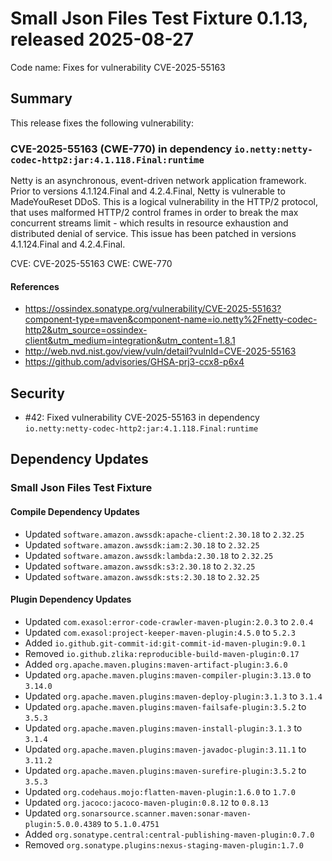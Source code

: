 # Small Json Files Test Fixture 0.1.13, released 2025-08-27

Code name: Fixes for vulnerability CVE-2025-55163

## Summary

This release fixes the following vulnerability:

### CVE-2025-55163 (CWE-770) in dependency `io.netty:netty-codec-http2:jar:4.1.118.Final:runtime`

Netty is an asynchronous, event-driven network application framework. Prior to versions 4.1.124.Final and 4.2.4.Final, Netty is vulnerable to MadeYouReset DDoS. This is a logical vulnerability in the HTTP/2 protocol, that uses malformed HTTP/2 control frames in order to break the max concurrent streams limit - which results in resource exhaustion and distributed denial of service. This issue has been patched in versions 4.1.124.Final and 4.2.4.Final.

CVE: CVE-2025-55163
CWE: CWE-770

#### References

- https://ossindex.sonatype.org/vulnerability/CVE-2025-55163?component-type=maven&component-name=io.netty%2Fnetty-codec-http2&utm_source=ossindex-client&utm_medium=integration&utm_content=1.8.1
- http://web.nvd.nist.gov/view/vuln/detail?vulnId=CVE-2025-55163
- https://github.com/advisories/GHSA-prj3-ccx8-p6x4

## Security

* #42: Fixed vulnerability CVE-2025-55163 in dependency `io.netty:netty-codec-http2:jar:4.1.118.Final:runtime`

## Dependency Updates

### Small Json Files Test Fixture

#### Compile Dependency Updates

* Updated `software.amazon.awssdk:apache-client:2.30.18` to `2.32.25`
* Updated `software.amazon.awssdk:iam:2.30.18` to `2.32.25`
* Updated `software.amazon.awssdk:lambda:2.30.18` to `2.32.25`
* Updated `software.amazon.awssdk:s3:2.30.18` to `2.32.25`
* Updated `software.amazon.awssdk:sts:2.30.18` to `2.32.25`

#### Plugin Dependency Updates

* Updated `com.exasol:error-code-crawler-maven-plugin:2.0.3` to `2.0.4`
* Updated `com.exasol:project-keeper-maven-plugin:4.5.0` to `5.2.3`
* Added `io.github.git-commit-id:git-commit-id-maven-plugin:9.0.1`
* Removed `io.github.zlika:reproducible-build-maven-plugin:0.17`
* Added `org.apache.maven.plugins:maven-artifact-plugin:3.6.0`
* Updated `org.apache.maven.plugins:maven-compiler-plugin:3.13.0` to `3.14.0`
* Updated `org.apache.maven.plugins:maven-deploy-plugin:3.1.3` to `3.1.4`
* Updated `org.apache.maven.plugins:maven-failsafe-plugin:3.5.2` to `3.5.3`
* Updated `org.apache.maven.plugins:maven-install-plugin:3.1.3` to `3.1.4`
* Updated `org.apache.maven.plugins:maven-javadoc-plugin:3.11.1` to `3.11.2`
* Updated `org.apache.maven.plugins:maven-surefire-plugin:3.5.2` to `3.5.3`
* Updated `org.codehaus.mojo:flatten-maven-plugin:1.6.0` to `1.7.0`
* Updated `org.jacoco:jacoco-maven-plugin:0.8.12` to `0.8.13`
* Updated `org.sonarsource.scanner.maven:sonar-maven-plugin:5.0.0.4389` to `5.1.0.4751`
* Added `org.sonatype.central:central-publishing-maven-plugin:0.7.0`
* Removed `org.sonatype.plugins:nexus-staging-maven-plugin:1.7.0`
